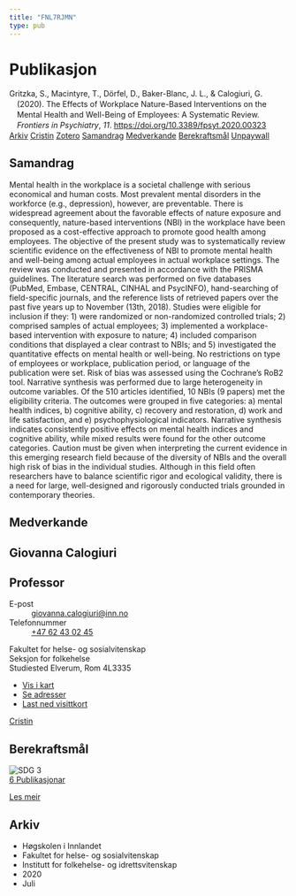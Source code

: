 ```yaml
---
title: "FNL7RJMN"
type: pub
---
```

<h1>Publikasjon</h1>
<article id="csl-bib-container-FNL7RJMN" class="csl-bib-container">
  <div class="csl-bib-body" style="line-height: 1.35; padding-left: 1em; text-indent:-1em;">
  <div class="csl-entry">Gritzka, S., Macintyre, T., D&#xF6;rfel, D., Baker-Blanc, J. L., &amp; Calogiuri, G. (2020). The Effects of Workplace Nature-Based Interventions on the Mental Health and Well-Being of Employees: A Systematic Review. <i>Frontiers in Psychiatry</i>, <i>11</i>. <a href="https://doi.org/10.3389/fpsyt.2020.00323">https://doi.org/10.3389/fpsyt.2020.00323</a></div>
</div>
  <div class="csl-bib-buttons">
    <a href="#taxonomy-article-FNL7RJMN" class="csl-bib-button">Arkiv</a>
    <a href="https://app.cristin.no/results/show.jsf?id=1821113" alt="Cristin URL" class="csl-bib-button">Cristin</a>
    <a href="http://zotero.org/groups/5402882/items/FNL7RJMN" alt="Zotero URL" class="csl-bib-button">Zotero</a>
    <a href="#abstract-article-FNL7RJMN" class="csl-bib-button">Samandrag</a>
    <a href="#contributors-article-FNL7RJMN" class="csl-bib-button">Medverkande</a>
    <a href="#sdg-article-FNL7RJMN" class="csl-bib-button">Berekraftsmål</a>
    <a href="https://www.frontiersin.org/articles/10.3389/fpsyt.2020.00323/pdf" class="csl-bib-button">Unpaywall</a>
  </div>
  <div id="csl-bib-meta-container-FNL7RJMN"></div>
</article>
<div id="csl-bib-meta-FNL7RJMN" class="csl-bib-meta">
  <article id="abstract-article-FNL7RJMN" class="abstract-article">
    <h1>Samandrag</h1>
    Mental health in the workplace is a societal challenge with serious economical and human costs. Most prevalent mental disorders in the workforce (e.g., depression), however, are preventable. There is widespread agreement about the favorable effects of nature exposure and consequently, nature-based interventions (NBI) in the workplace have been proposed as a cost-effective approach to promote good health among employees. The objective of the present study was to systematically review scientific evidence on the effectiveness of NBI to promote mental health and well-being among actual employees in actual workplace settings. The review was conducted and presented in accordance with the PRISMA guidelines. The literature search was performed on five databases (PubMed, Embase, CENTRAL, CINHAL and PsycINFO), hand-searching of field-specific journals, and the reference lists of retrieved papers over the past five years up to November (13th, 2018). Studies were eligible for inclusion if they: 1) were randomized or non-randomized controlled trials; 2) comprised samples of actual employees; 3) implemented a workplace-based intervention with exposure to nature; 4) included comparison conditions that displayed a clear contrast to NBIs; and 5) investigated the quantitative effects on mental health or well-being. No restrictions on type of employees or workplace, publication period, or language of the publication were set. Risk of bias was assessed using the Cochrane’s RoB2 tool. Narrative synthesis was performed due to large heterogeneity in outcome variables. Of the 510 articles identified, 10 NBIs (9 papers) met the eligibility criteria. The outcomes were grouped in five categories: a) mental health indices, b) cognitive ability, c) recovery and restoration, d) work and life satisfaction, and e) psychophysiological indicators. Narrative synthesis indicates consistently positive effects on mental health indices and cognitive ability, while mixed results were found for the other outcome categories. Caution must be given when interpreting the current evidence in this emerging research field because of the diversity of NBIs and the overall high risk of bias in the individual studies. Although in this field often researchers have to balance scientific rigor and ecological validity, there is a need for large, well-designed and rigorously conducted trials grounded in contemporary theories.
  </article>
  <article id="contributors-article-FNL7RJMN" class="contributors-article">
    <h1>Medverkande</h1>
    <div class="personas"> <div class="vrtx-hinn-person-card"> <div class="photo"> <i class="lar la-user-circle missing-person"></i> </div> <div class="info"> <hgroup><h1>Giovanna Calogiuri</h1> <h2>Professor</h2> </hgroup><dl> <dt>E-post</dt> <dd> <a href="mailto:giovanna.calogiuri@inn.no">giovanna.calogiuri@inn.no</a> </dd> <dt>Telefonnummer</dt> <dd><a href="tel:+4762430245"> +47 62 43 02 45 </a></dd> </dl> <p> Fakultet for helse- og sosialvitenskap<br> Seksjon for folkehelse<br> Studiested Elverum, Rom 4L3335 </p> <ul class="vrtx-hinn-links"> <li><a href="https://www.google.com/maps?q=60.88177,11.53669">Vis i kart</a></li> <li><a href="https://www.inn.no/finn-en-ansatt/giovanna-calogiuri.html#vrtx-hinn-addresses">Se adresser</a></li> <li><a href="https://www.inn.no/finn-en-ansatt/giovanna-calogiuri.html?vrtx=vcf">Last ned visittkort</a></li> </ul> </div> </div> <a href="https://app.cristin.no/persons/show.jsf?id=358086" alt="Cristin URL" class="personas-cristin">Cristin</a> </div>
  </article>
  <article id="sdg-article-FNL7RJMN" class="sdg-article">
    <h1>Berekraftsmål</h1>
    <div class="sdg-container"><div id="sdg3" class="sdg"> <img src="{{< params subfolder >}}images/sdg/sdg03_no.png" class="image" alt="SDG 3"> <div class="sdg-overlay"> <a href="{{< params subfolder >}}no/archive/?sdg=3#archive" class="sdg-publication-count"><span>6</span> Publikasjonar</a> <p><a href="NA" class="sdg-read-more">Les meir</a></p> </div> </div></div>
  </article>
  <article id="taxonomy-article-FNL7RJMN" class="taxonomy-article">
    <h1>Arkiv</h1>
    <ul>
      <li>Høgskolen i Innlandet</li>
      <li>Fakultet for helse- og sosialvitenskap</li>
      <li>Institutt for folkehelse- og idrettsvitenskap</li>
      <li>2020</li>
      <li>Juli</li>
    </ul>
  </article>
</div>
